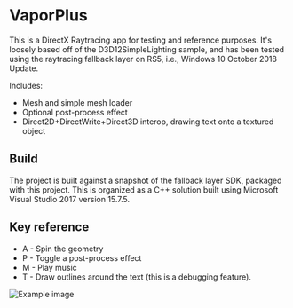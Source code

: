 # VaporPlus
This is a DirectX Raytracing app for testing and reference purposes. It's loosely based off of the D3D12SimpleLighting sample, and has been tested using the raytracing fallback layer on RS5, i.e., Windows 10 October 2018 Update.

Includes:
* Mesh and simple mesh loader
* Optional post-process effect
* Direct2D+DirectWrite+Direct3D interop, drawing text onto a textured object

## Build
The project is built against a snapshot of the fallback layer SDK, packaged with this project.
This is organized as a C++ solution built using Microsoft Visual Studio 2017 version 15.7.5.

## Key reference
* A - Spin the geometry
* P - Toggle a post-process effect
* M - Play music
* T - Draw outlines around the text (this is a debugging feature).

![Example image](https://raw.githubusercontent.com/clandrew/vapor/master/Images/Default.gif "Example image")
